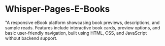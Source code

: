 # Whisper-Pages-E-Books
"A responsive eBook platform showcasing book previews, descriptions, and sample reads. Features include interactive book cards, preview options, and basic user-friendly navigation, built using HTML, CSS, and JavaScript without backend support.
